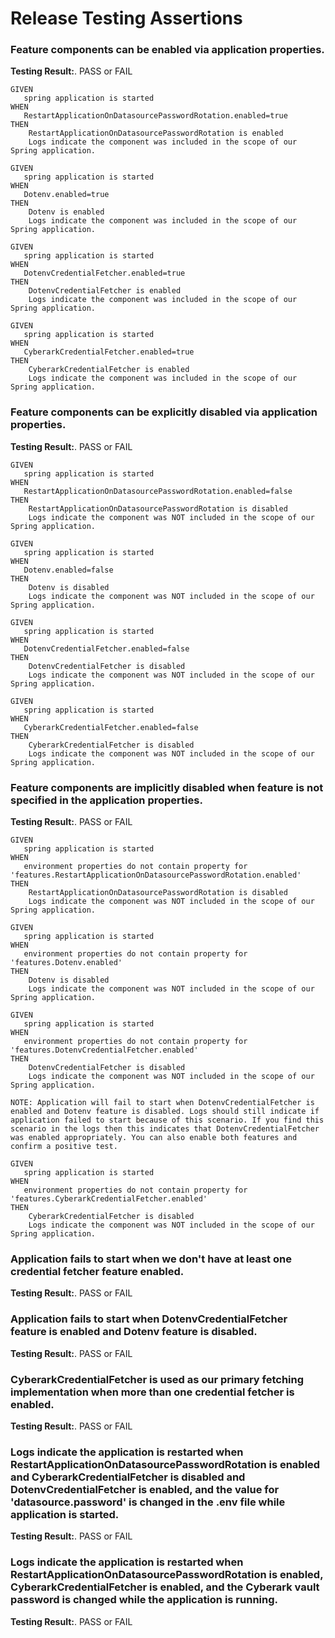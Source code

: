 
# Release Testing Assertions

### Feature components can be enabled via application properties.  
**Testing Result:**. PASS or FAIL

```text
GIVEN 
   spring application is started
WHEN  
   RestartApplicationOnDatasourcePasswordRotation.enabled=true
THEN 
    RestartApplicationOnDatasourcePasswordRotation is enabled
    Logs indicate the component was included in the scope of our Spring application.
```

```text
GIVEN 
   spring application is started
WHEN  
   Dotenv.enabled=true
THEN 
    Dotenv is enabled
    Logs indicate the component was included in the scope of our Spring application.
```

```text
GIVEN 
   spring application is started
WHEN  
   DotenvCredentialFetcher.enabled=true
THEN 
    DotenvCredentialFetcher is enabled
    Logs indicate the component was included in the scope of our Spring application.
```

```text
GIVEN 
   spring application is started
WHEN  
   CyberarkCredentialFetcher.enabled=true
THEN 
    CyberarkCredentialFetcher is enabled
    Logs indicate the component was included in the scope of our Spring application.
```

### Feature components can be explicitly disabled via application properties.
**Testing Result:**. PASS or FAIL
```text
GIVEN
   spring application is started
WHEN
   RestartApplicationOnDatasourcePasswordRotation.enabled=false
THEN 
    RestartApplicationOnDatasourcePasswordRotation is disabled
    Logs indicate the component was NOT included in the scope of our Spring application.
```

```text
GIVEN 
   spring application is started
WHEN  
   Dotenv.enabled=false
THEN 
    Dotenv is disabled
    Logs indicate the component was NOT included in the scope of our Spring application.
```

```text
GIVEN 
   spring application is started
WHEN  
   DotenvCredentialFetcher.enabled=false
THEN 
    DotenvCredentialFetcher is disabled
    Logs indicate the component was NOT included in the scope of our Spring application.
```

```text
GIVEN 
   spring application is started
WHEN  
   CyberarkCredentialFetcher.enabled=false
THEN 
    CyberarkCredentialFetcher is disabled
    Logs indicate the component was NOT included in the scope of our Spring application.
```

### Feature components are implicitly disabled when feature is not specified in the application properties.
**Testing Result:**. PASS or FAIL
```text
GIVEN 
   spring application is started
WHEN  
   environment properties do not contain property for 'features.RestartApplicationOnDatasourcePasswordRotation.enabled'
THEN 
    RestartApplicationOnDatasourcePasswordRotation is disabled
    Logs indicate the component was NOT included in the scope of our Spring application.
```

```text
GIVEN 
   spring application is started
WHEN  
   environment properties do not contain property for 'features.Dotenv.enabled'
THEN 
    Dotenv is disabled
    Logs indicate the component was NOT included in the scope of our Spring application.
```

```text
GIVEN 
   spring application is started
WHEN  
   environment properties do not contain property for 'features.DotenvCredentialFetcher.enabled'
THEN 
    DotenvCredentialFetcher is disabled
    Logs indicate the component was NOT included in the scope of our Spring application.

NOTE: Application will fail to start when DotenvCredentialFetcher is enabled and Dotenv feature is disabled. Logs should still indicate if application failed to start because of this scenario. If you find this scenario in the logs then this indicates that DotenvCredentialFetcher was enabled appropriately. You can also enable both features and confirm a positive test.
```

```text
GIVEN 
   spring application is started
WHEN  
   environment properties do not contain property for 'features.CyberarkCredentialFetcher.enabled'
THEN 
    CyberarkCredentialFetcher is disabled
    Logs indicate the component was NOT included in the scope of our Spring application.
```

### Application fails to start when we don't have at least one credential fetcher feature enabled.
**Testing Result:**. PASS or FAIL
### Application fails to start when DotenvCredentialFetcher feature is enabled and Dotenv feature is disabled.
**Testing Result:**. PASS or FAIL
### CyberarkCredentialFetcher is used as our primary fetching implementation when more than one credential fetcher is enabled.
**Testing Result:**. PASS or FAIL
### Logs indicate the application is restarted when RestartApplicationOnDatasourcePasswordRotation is enabled and CyberarkCredentialFetcher is disabled and DotenvCredentialFetcher is enabled, and the value for 'datasource.password' is changed in the .env file while application is started.
**Testing Result:**. PASS or FAIL
### Logs indicate the application is restarted when RestartApplicationOnDatasourcePasswordRotation is enabled, CyberarkCredentialFetcher is enabled, and the Cyberark vault password is changed while the application is running.
**Testing Result:**. PASS or FAIL